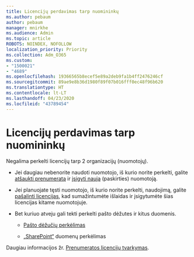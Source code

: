 ```yaml
---
title: Licencijų perdavimas tarp nuomininkų
ms.author: pebaum
author: pebaum
manager: mnirkhe
ms.audience: Admin
ms.topic: article
ROBOTS: NOINDEX, NOFOLLOW
localization_priority: Priority
ms.collection: Adm_O365
ms.custom:
- "1500021"
- "4689"
ms.openlocfilehash: 19366565b8ecef5e89a2deb9fa1b4ff2476246cf
ms.sourcegitcommit: 89ae9e8b36d1980f89f07b016fff0ec48f96b620
ms.translationtype: HT
ms.contentlocale: lt-LT
ms.lasthandoff: 04/23/2020
ms.locfileid: "43789454"
---
```

# <a name="transfer-licenses-between-tenants"></a>Licencijų perdavimas tarp nuomininkų

Negalima perkelti licencijų tarp 2 organizacijų (nuomotojų). 

- Jei daugiau nebenorite naudoti nuomotojo, iš kurio norite perkelti, galite [atšaukti prenumeratą](https://admin.microsoft.com/Adminportal/Home?source=applauncher#/subscriptions) ir [įsigyti naują](https://products.office.com/compare-all-microsoft-office-products-b?rtc=1&activetab=tab:primaryr2) (paskirties) nuomotoją.

- Jei planuojate tęsti nuomotojo, iš kurio norite perkelti, naudojimą, galite [pašalinti licencijas](https://docs.microsoft.com/microsoft-365/commerce/licenses/buy-licenses?view=o365-worldwide), kad sumažintumėte išlaidas ir įsigytumėte šias licencijas kitame nuomotojuje.

- Bet kuriuo atveju gali tekti perkelti pašto dėžutes ir kitus duomenis.

    - [Pašto dėžučių perkėlimas](https://docs.microsoft.com/Exchange/mailbox-migration/migrate-mailboxes-across-tenants)

    - [„SharePoint“](https://aka.ms/modernSpoAdminCenter/CloudContentMigrations) duomenų perkėlimas

Daugiau informacijos žr. [ Prenumeratos licencijų tvarkymas](https://docs.microsoft.com/microsoft-365/commerce/licenses/buy-licenses?view=o365-worldwide).
